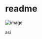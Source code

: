 # readme
![image](https://github.com/mikkype/readme/assets/132553322/12f07834-7da6-47c2-8203-092314ce90bb)

asi
